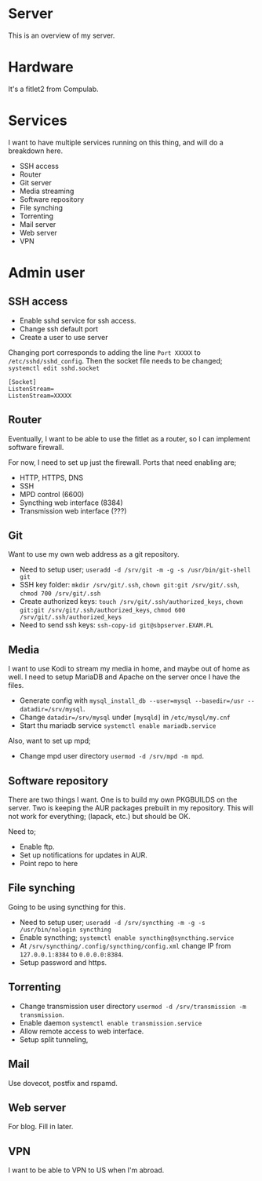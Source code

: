 # Server

This is an overview of my server.

# Hardware

It's a fitlet2 from Compulab.

# Services

I want to have multiple services running on this thing, and will do a breakdown
here.

* SSH access
* Router
* Git server
* Media streaming
* Software repository
* File synching
* Torrenting
* Mail server
* Web server
* VPN

# Admin user

## SSH access

* Enable sshd service for ssh access.
* Change ssh default port
* Create a user to use server

Changing port corresponds to adding the line 
`Port XXXXX` to `/etc/sshd/sshd_config`.
Then the socket file needs to be changed; `systemctl edit sshd.socket`
```
[Socket]
ListenStream=
ListenStream=XXXXX
```

## Router

Eventually, I want to be able to use the fitlet as a router, so I can implement
software firewall.

For now, I need to set up just the firewall. Ports that need enabling are;

* HTTP, HTTPS, DNS
* SSH
* MPD control (6600)
* Syncthing web interface (8384)
* Transmission web interface (???)

## Git

Want to use my own web address as a git repository.

* Need to setup user; `useradd -d /srv/git -m -g -s /usr/bin/git-shell git`
* SSH key folder: `mkdir /srv/git/.ssh`, `chown git:git /srv/git/.ssh`, `chmod 700 /srv/git/.ssh`
* Create authorized keys: `touch /srv/git/.ssh/authorized_keys`,
`chown git:git /srv/git/.ssh/authorized_keys`, `chmod 600 /srv/git/.ssh/authorized_keys`
* Need to send ssh keys: `ssh-copy-id git@sbpserver.EXAM.PL`

## Media

I want to use Kodi to stream my media in home, and maybe out of home as well.
I need to setup MariaDB and Apache on the server once I have the files.

* Generate config with `mysql_install_db --user=mysql --basedir=/usr --datadir=/srv/mysql`.
* Change `datadir=/srv/mysql` under `[mysqld]` in `/etc/mysql/my.cnf`
* Start thu mariadb service `systemctl enable mariadb.service`

Also, want to set up mpd;

* Change mpd user directory `usermod -d /srv/mpd -m mpd`.

## Software repository

There are two things I want. One is to build my own PKGBUILDS on the server.
Two is keeping the AUR packages prebuilt in my repository.
This will not work for everything; (lapack, etc.) but should be OK.

Need to;

* Enable ftp.
* Set up notifications for updates in AUR.
* Point repo to here

## File synching

Going to be using syncthing for this.

* Need to setup user; `useradd -d /srv/syncthing -m -g -s /usr/bin/nologin syncthing`
* Enable syncthing; `systemctl enable syncthing@syncthing.service`
* At `/srv/syncthing/.config/syncthing/config.xml` change IP from
`127.0.0.1:8384` to `0.0.0.0:8384`.
* Setup password and https.

## Torrenting

* Change transmission user directory `usermod -d /srv/transmission -m transmission`.
* Enable daemon `systemctl enable transmission.service`
* Allow remote access to web interface.
* Setup split tunneling, 

## Mail

Use dovecot, postfix and rspamd.

## Web server

For blog. Fill in later.

## VPN

I want to be able to VPN to US when I'm abroad.

